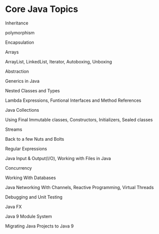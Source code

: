 # Core Java Topics
Inheritance

polymorphism

Encapsulation

Arrays

ArrayList, LinkedList, Iterator, Autoboxing, Unboxing

Abstraction

Generics in Java

Nested Classes and Types

Lambda Expressions, Funtional Interfaces and Method References

Java Collections

Using Final Immutable classes, Constructors, Initializers, Sealed classes

Streams

Back to a few Nuts and Bolts

Regular Expressions

Java Input & Output(I/O), Working with Files in Java

Concurrency

Working With Databases

Java Networking With Channels, Reactive Programming, Virtual Threads

Debugging and Unit Testing

Java FX

Java 9 Module System

Migrating Java Projects to Java 9
